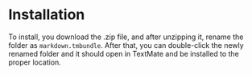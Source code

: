 
# Installation #

To install, you download the .zip file, and after unzipping it, rename the
folder as `markdown.tmbundle`. After that, you can double-click the newly
renamed folder and it should open in TextMate and be installed to the proper
location.

